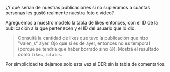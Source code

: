 ¿Y qué serían de nuestras publicaciones si no supiéramos a cuántas personas les gustó realmente nuestra foto o video?

Agreguemos a nuestro modelo la tabla de likes entonces, con el ID de la publicación a la que pertenecen y el ID del usuario que lo dio. 

> Consultá la cantidad de likes que tuvo la publicación que hizo "valen_s" ayer. Ojo que si es de ayer, entonces no es temporal (porque se tendría que haber borrado sino :stuck_out_tongue_winking_eye:). Mostrá el resultado como `likes_totales`.

Por simplicidad te dejamos solo esta vez el DER sin la tabla de comentarios.

<div
  class='mu-erd'
  data-entities='{
    "likes": {
      "id_publicacion": {
        "type": "Integer",
        "pk": true,
        "fk": {
          "to": { "entity": "publicaciones", "column": "id_publicacion" },
          "type": "many_to_one"
        }
      },
      "id_stalker": {
        "type": "Integer",
        "pk": true,
        "fk": {
          "to": { "entity": "usuarios", "column": "id_usuario" },
          "type": "many_to_one"
        }
      }
    },
    "publicaciones": {
      "id_publicacion": {
        "type": "Integer",
        "pk": true
      },
      "foto_video_url": {
        "type": "Text"
      },
      "id_duenio": {
        "type": "Integer",
        "pk": false,
        "fk": {
          "to": { "entity": "usuarios", "column": "id_usuario" },
          "type": "many_to_one"
        }
      },
      "fecha": {
        "type": "Text"
      },
      "es_temporal": {
        "type": "Integer"
      }
    },
    "usuarios": {
      "id_usuario": {
        "type": "Integer",
        "pk": true
      },
      "nombre_usuario": {
        "type": "Text"
      },
      "foto_perfil_url": {
        "type": "Text"
      }
    }
  }'>
</div>